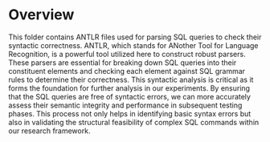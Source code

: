 # Overview
This folder contains ANTLR files used for parsing SQL queries to check their syntactic correctness. ANTLR, which stands for ANother Tool for Language Recognition, is a powerful tool utilized here to construct robust parsers. These parsers are essential for breaking down SQL queries into their constituent elements and checking each element against SQL grammar rules to determine their correctness. This syntactic analysis is critical as it forms the foundation for further analysis in our experiments. By ensuring that the SQL queries are free of syntactic errors, we can more accurately assess their semantic integrity and performance in subsequent testing phases. This process not only helps in identifying basic syntax errors but also in validating the structural feasibility of complex SQL commands within our research framework.
